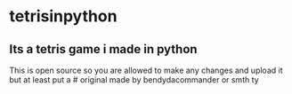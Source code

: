 # tetrisinpython
Its a tetris game i made in python
---------------------------------------
This is open source so you are allowed to make any changes and upload it but at least put a # original made by bendydacommander  or smth ty

